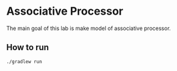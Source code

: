 # Associative Processor

The main goal of this lab is make model of associative processor.

## How to run

    ./gradlew run
